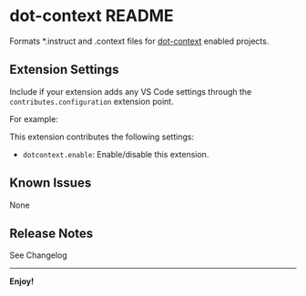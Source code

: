 # dot-context README

Formats \*.instruct and .context files for [dot-context](https://github.com/kevincolemaninc/dot-context) enabled projects.

## Extension Settings

Include if your extension adds any VS Code settings through the `contributes.configuration` extension point.

For example:

This extension contributes the following settings:

- `dotcontext.enable`: Enable/disable this extension.

## Known Issues

None

## Release Notes

See Changelog

---

**Enjoy!**
